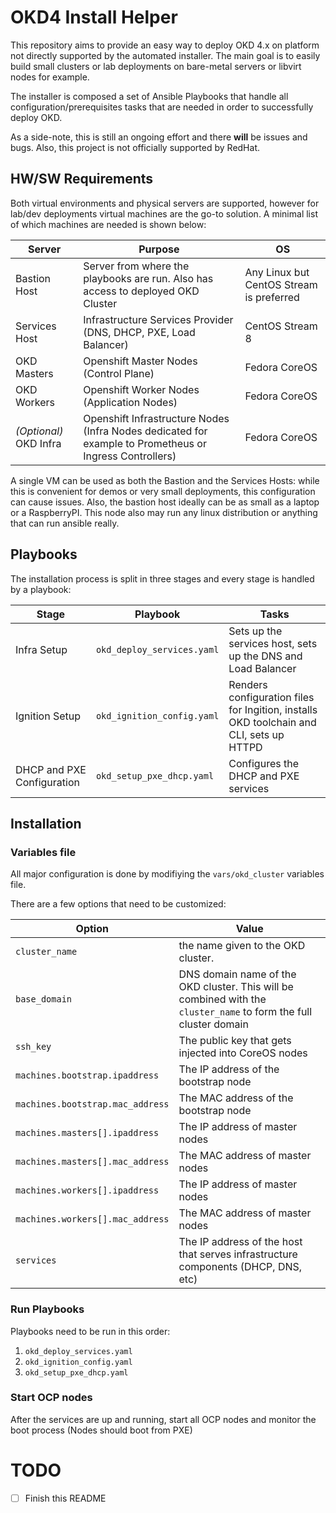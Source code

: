 # OKD4 Install Helper

This repository aims to provide an easy way to deploy OKD 4.x on platform not directly supported by the automated installer.
The main goal is to easily build small clusters or lab deployments on bare-metal servers or libvirt nodes for example.

The installer is composed a set of Ansible Playbooks that handle all configuration/prerequisites tasks that are needed in order to successfully deploy OKD.

As a side-note, this is still an ongoing effort and there **will** be issues and bugs. Also, this project is not officially supported by RedHat.

## HW/SW Requirements

Both virtual environments and physical servers are supported, however for lab/dev deployments virtual machines are the go-to solution.
A minimal list of which machines are needed is shown below:

Server | Purpose | OS
------ | -------- | ----
Bastion Host | Server from where the playbooks are run. Also has access to deployed OKD Cluster | Any Linux but CentOS Stream is preferred
Services Host | Infrastructure Services Provider (DNS, DHCP, PXE, Load Balancer) | CentOS Stream 8
OKD Masters | Openshift Master Nodes (Control Plane) | Fedora CoreOS
OKD Workers | Openshift Worker Nodes (Application Nodes) | Fedora CoreOS
_(Optional)_ OKD Infra | Openshift Infrastructure Nodes (Infra Nodes dedicated for example to Prometheus or Ingress Controllers) | Fedora CoreOS

A single VM can be used as both the Bastion and the Services Hosts: while this is convenient for demos or very small deployments, this configuration can cause issues.
Also, the bastion host ideally can be as small as a laptop or a RaspberryPI. This node also may run any linux distribution or anything that can run ansible really.

## Playbooks

The installation process is split in three stages and every stage is handled by a playbook:

Stage | Playbook | Tasks
----- | -------- | -----
Infra Setup | `okd_deploy_services.yaml` | Sets up the services host, sets up the DNS and Load Balancer
Ignition Setup | `okd_ignition_config.yaml` | Renders configuration files for Ingition, installs OKD toolchain and CLI, sets up HTTPD
DHCP and PXE Configuration | `okd_setup_pxe_dhcp.yaml` | Configures the DHCP and PXE services

## Installation

### Variables file

All major configuration is done by modifiying the `vars/okd_cluster` variables file.

There are a few options that need to be customized:

Option | Value
------ | -----
`cluster_name` | the name given to the OKD cluster.
`base_domain` | DNS domain name of the OKD cluster. This will be combined with the `cluster_name` to form the full cluster domain
`ssh_key` | The public key that gets injected into CoreOS nodes
`machines.bootstrap.ipaddress` | The IP address of the bootstrap node
`machines.bootstrap.mac_address` | The MAC address of the bootstrap node
`machines.masters[].ipaddress` | The IP address of master nodes
`machines.masters[].mac_address` | The MAC address of master nodes
`machines.workers[].ipaddress` | The IP address of master nodes
`machines.workers[].mac_address` | The MAC address of master nodes
`services` | The IP address of the host that serves infrastructure components (DHCP, DNS, etc)

### Run Playbooks

Playbooks need to be run in this order:

1. `okd_deploy_services.yaml`
2. `okd_ignition_config.yaml`
3. `okd_setup_pxe_dhcp.yaml`

### Start OCP nodes

After the services are up and running, start all OCP nodes and monitor the boot process (Nodes should boot from PXE)

# TODO

- [ ] Finish this README

